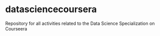 datasciencecoursera
===================

Repository for all activities related to the Data Science Specialization on Courseera

